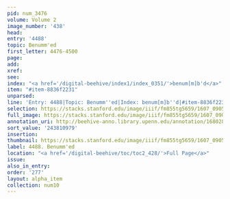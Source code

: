 ```yaml
---
pid: num_3476
volume: Volume 2
image_number: '438'
head:
entry: '4488'
topic: Benumm'ed
first_letter: 4476-4500
page:
add:
xref:
see:
index: "<a href='/digital-beehive/index1/index_0351/'>benum[m]b'd</a>"
item: "#item-8836f2231"
unparsed:
line: 'Entry: 4488|Topic: Benumm''ed|Index: benum[m]b''d|#item-8836f2231'
selection: https://stacks.stanford.edu/image/iiif/fm855tg5659/1607_0905/808,979,2826,258/full/0/default.jpg
full_image: https://stacks.stanford.edu/image/iiif/fm855tg5659/1607_0905/full/full/0/default.jpg
annotation_uri: http://beehive-anno.library.upenn.edu/annotation/1680280973769
sort_value: '243810979'
insertion:
thumbnail: https://stacks.stanford.edu/image/iiif/fm855tg5659/1607_0905/808,979,600,180/250,/0/default.jpg
label: 4488. Benumm'ed
location: "<a href='/digital-beehive/toc/toc2_428/'>Full Page</a>"
issue:
also_in_entry:
order: '277'
layout: alpha_item
collection: num10
---
```

